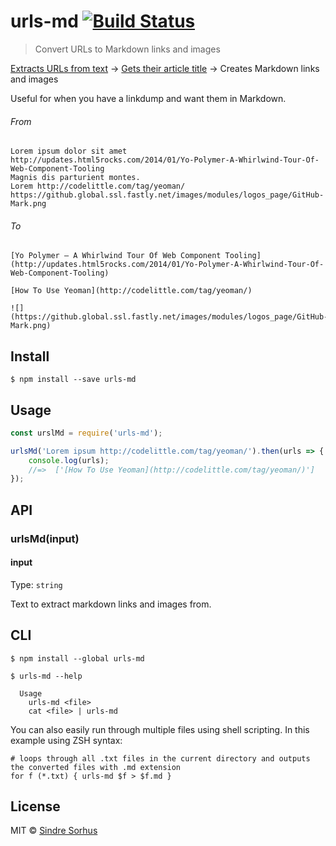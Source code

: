 # urls-md [![Build Status](https://travis-ci.org/sindresorhus/urls-md.svg?branch=master)](https://travis-ci.org/sindresorhus/urls-md)

> Convert URLs to Markdown links and images

[Extracts URLs from text](https://github.com/sindresorhus/get-urls) → [Gets their article title](https://github.com/sindresorhus/article-title) → Creates Markdown links and images

Useful for when you have a linkdump and want them in Markdown.


###### From

```
Lorem ipsum dolor sit amet
http://updates.html5rocks.com/2014/01/Yo-Polymer-A-Whirlwind-Tour-Of-Web-Component-Tooling
Magnis dis parturient montes.
Lorem http://codelittle.com/tag/yeoman/
https://github.global.ssl.fastly.net/images/modules/logos_page/GitHub-Mark.png
```

###### To

```
[Yo Polymer – A Whirlwind Tour Of Web Component Tooling](http://updates.html5rocks.com/2014/01/Yo-Polymer-A-Whirlwind-Tour-Of-Web-Component-Tooling)

[How To Use Yeoman](http://codelittle.com/tag/yeoman/)

![](https://github.global.ssl.fastly.net/images/modules/logos_page/GitHub-Mark.png)
```


## Install

```
$ npm install --save urls-md
```


## Usage

```js
const urslMd = require('urls-md');

urlsMd('Lorem ipsum http://codelittle.com/tag/yeoman/').then(urls => {
	console.log(urls);
	//=>  ['[How To Use Yeoman](http://codelittle.com/tag/yeoman/)']
});
```


## API

### urlsMd(input)

#### input

Type: `string`

Text to extract markdown links and images from.


## CLI

```
$ npm install --global urls-md
```

```
$ urls-md --help

  Usage
    urls-md <file>
    cat <file> | urls-md
```

You can also easily run through multiple files using shell scripting. In this example using ZSH syntax:

```
# loops through all .txt files in the current directory and outputs the converted files with .md extension
for f (*.txt) { urls-md $f > $f.md }
```


## License

MIT © [Sindre Sorhus](https://sindresorhus.com)
